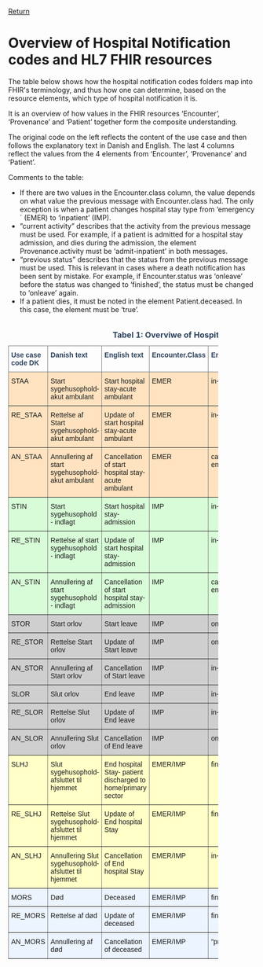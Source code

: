 [Return](index.md)

# Overview of Hospital Notification codes and HL7 FHIR resources

The table below shows how the hospital notification codes folders map into FHIR's terminology, and thus how one can determine, based
on the resource elements, which type of hospital notification it is.

It is an overview of how values in the FHIR resources ‘Encounter’, ‘Provenance’ and ‘Patient’ together form the composite understanding.

The original code on the left reflects the content of the use case and then follows the explanatory text in Danish and English. The last 4
columns reflect the values from the 4 elements from ‘Encounter’, ‘Provenance’ and ‘Patient’.

Comments to the table:
* If there are two values in the Encounter.class column, the value depends on what value the previous message with Encounter.class had. The only exception is when a patient changes hospital stay type from ‘emergency´ (EMER) to ‘inpatient’ (IMP).
* ”current activity” describes that the activity from the previous message must be used. For example, if a patient is admitted for a hospital stay admission, and dies during the admission, the element Provenance.activity must be ‘admit-inpatient’ in both messages.
* “previous status” describes that the status from the previous message must be used. This is relevant in cases where a death notification has been sent by mistake. For example, if Encounter.status was ‘onleave’ before the status was changed to ‘finished’, the status must be changed to ‘onleave’ again.
* If a patient dies, it must be noted in the element Patient.deceased. In this case, the element must be ‘true’.
<br><br>

<style type="text/css">
.tg  {border-collapse:collapse;border-spacing:90%;width:85%;}
.tg td{border-color:black;border-style:solid;border-width:1px;font-family:Arial, sans-serif;font-size:14px;
  overflow:hidden;padding:10px 5px;word-break:normal;}
.tg th{border-color:black;border-style:solid;border-width:1px;font-family:Arial, sans-serif;font-size:14px;
  font-weight:normal;overflow:hidden;padding:10px 5px;word-break:normal;}
.tg .tg-cjtp{background-color:#ecf4ff;border-color:inherit;text-align:left;vertical-align:top}
.tg .tg-tul6{background-color:#cfcfcf;border-color:inherit;text-align:left;vertical-align:top}
.tg .tg-5pia{background-color:#ffe2bf;border-color:inherit;text-align:left;vertical-align:top}
.tg .tg-p3tq{border-color:inherit;color:#2c415c;text-align:left;vertical-align:top}
.tg .tg-m5mm{background-color:#d7fcd7;border-color:inherit;text-align:left;vertical-align:top}
.tg .tg-ncd7{background-color:#ffffc7;border-color:inherit;text-align:left;vertical-align:top}
</style>
<table class="tg">
<caption style="color:#2c415c;
  font-weight:bold"> Tabel 1: Overviwe of Hospital Notification codes  </caption>
<thead>
  <tr>
    <th class="tg-p3tq"><span style="font-weight:bold">Use case code DK</span></th>
    <th class="tg-p3tq"><span style="font-weight:bold">Danish text</span></th>
    <th class="tg-p3tq"><span style="font-weight:bold">English text</span></th>
    <th class="tg-p3tq"><span style="font-weight:bold">Encounter.Class</span></th>
    <th class="tg-p3tq"><span style="font-weight:bold">Encounter.Status</span></th>
    <th class="tg-p3tq"><span style="font-weight:bold">Provenance.activity</span></th>
    <th class="tg-p3tq"><span style="font-weight:bold">Patient.Deceased</span></th>
  </tr>
</thead>
<tbody>
  <tr>
    <td class="tg-5pia">STAA</td>
    <td class="tg-5pia">Start sygehusophold- akut ambulant</td>
    <td class="tg-5pia">Start hospital stay-acute ambulant</td>
    <td class="tg-5pia">EMER</td>
    <td class="tg-5pia">in-progress</td>
    <td class="tg-5pia">admit-emergency</td>
    <td class="tg-5pia"></td>
  </tr>
  <tr>
    <td class="tg-5pia">RE_STAA</td>
    <td class="tg-5pia">Rettelse af Start sygehusophold- akut ambulant</td>
    <td class="tg-5pia">Update of start hospital stay-acute ambulant</td>
    <td class="tg-5pia">EMER</td>
    <td class="tg-5pia">in-progress</td>
    <td class="tg-5pia">revise-admit-emergency</td>
    <td class="tg-5pia"></td>
  </tr>
  <tr>
    <td class="tg-5pia">AN_STAA</td>
    <td class="tg-5pia">Annullering af start sygehusophold- akut ambulant</td>
    <td class="tg-5pia">Cancellation of start hospital stay- acute ambulant</td>
    <td class="tg-5pia">EMER</td>
    <td class="tg-5pia">cancelled/ entered-in-error</td>
    <td class="tg-5pia">cancel-admit-emergency</td>
    <td class="tg-5pia"></td>
  </tr>
  <tr>
    <td class="tg-m5mm">STIN</td>
    <td class="tg-m5mm">Start sygehusophold - indlagt</td>
    <td class="tg-m5mm">Start hospital stay-admission</td>
    <td class="tg-m5mm">IMP</td>
    <td class="tg-m5mm">in-progress</td>
    <td class="tg-m5mm">admit-inpatient</td>
    <td class="tg-m5mm"></td>
  </tr>
  <tr>
    <td class="tg-m5mm">RE_STIN</td>
    <td class="tg-m5mm">Rettelse af start sygehusophold - indlagt</td>
    <td class="tg-m5mm">Update of start hospital stay-admission</td>
    <td class="tg-m5mm">IMP</td>
    <td class="tg-m5mm">in-progress</td>
    <td class="tg-m5mm">revise-admit-inpatient</td>
    <td class="tg-m5mm"></td>
  </tr>
  <tr>
    <td class="tg-m5mm">AN_STIN</td>
    <td class="tg-m5mm">Annullering af start sygehusophold - indlagt</td>
    <td class="tg-m5mm">Cancellation of start hospital stay- admission</td>
    <td class="tg-m5mm">IMP</td>
    <td class="tg-m5mm">cancelled/ entered-in-error</td>
    <td class="tg-m5mm">cancel-admit-inpatient</td>
    <td class="tg-m5mm"></td>
  </tr>
  <tr>
    <td class="tg-tul6">STOR</td>
    <td class="tg-tul6">Start orlov</td>
    <td class="tg-tul6">Start leave</td>
    <td class="tg-tul6">IMP</td>
    <td class="tg-tul6">onleave</td>
    <td class="tg-tul6">start-leave-inpatient</td>
    <td class="tg-tul6"></td>
  </tr>
  <tr>
    <td class="tg-tul6">RE_STOR</td>
    <td class="tg-tul6">Rettelse Start orlov</td>
    <td class="tg-tul6">Update of Start leave</td>
    <td class="tg-tul6">IMP</td>
    <td class="tg-tul6">onleave</td>
    <td class="tg-tul6">revise-start-leave-inpatient</td>
    <td class="tg-tul6"></td>
  </tr>
  <tr>
    <td class="tg-tul6">AN_STOR</td>
    <td class="tg-tul6">Annullering af Start orlov</td>
    <td class="tg-tul6">Cancellation of Start leave</td>
    <td class="tg-tul6">IMP</td>
    <td class="tg-tul6">in-progress</td>
    <td class="tg-tul6">cancel-start-leave-inpatient</td>
    <td class="tg-tul6"></td>
  </tr>
  <tr>
    <td class="tg-tul6">SLOR</td>
    <td class="tg-tul6">Slut orlov</td>
    <td class="tg-tul6">End leave</td>
    <td class="tg-tul6">IMP</td>
    <td class="tg-tul6">in-progress</td>
    <td class="tg-tul6">end-leave-inpatient</td>
    <td class="tg-tul6"></td>
  </tr>
  <tr>
    <td class="tg-tul6">RE_SLOR</td>
    <td class="tg-tul6">Rettelse Slut orlov</td>
    <td class="tg-tul6">Update of End leave</td>
    <td class="tg-tul6">IMP</td>
    <td class="tg-tul6">in-progress</td>
    <td class="tg-tul6">revise-end-leave-inpatient</td>
    <td class="tg-tul6"></td>
  </tr>
  <tr>
    <td class="tg-tul6">AN_SLOR</td>
    <td class="tg-tul6">Annullering Slut orlov</td>
    <td class="tg-tul6">Cancellation of End leave</td>
    <td class="tg-tul6">IMP</td>
    <td class="tg-tul6">onleave</td>
    <td class="tg-tul6">cancel-end-leave-inpatient</td>
    <td class="tg-tul6"></td>
  </tr>
  <tr>
    <td class="tg-ncd7">SLHJ</td>
    <td class="tg-ncd7">Slut sygehusophold- afsluttet til hjemmet</td>
    <td class="tg-ncd7">End hospital Stay- patient discharged to home/primary sector</td>
    <td class="tg-ncd7">EMER/IMP</td>
    <td class="tg-ncd7">finished</td>
    <td class="tg-ncd7">discharge-[Encounter.Class]-home</td>
    <td class="tg-ncd7"></td>
  </tr>
  <tr>
    <td class="tg-ncd7">RE_SLHJ</td>
    <td class="tg-ncd7">Rettelse Slut sygehusophold-afsluttet til hjemmet</td>
    <td class="tg-ncd7">Update of End hospital Stay</td>
    <td class="tg-ncd7">EMER/IMP</td>
    <td class="tg-ncd7">finished</td>
    <td class="tg-ncd7">revise-discharge-[Encounter.Class]-home</td>
    <td class="tg-ncd7"></td>
  </tr>
  <tr>
    <td class="tg-ncd7">AN_SLHJ</td>
    <td class="tg-ncd7">Annullering Slut sygehusophold- afsluttet til hjemmet</td>
    <td class="tg-ncd7">Cancellation of End hospital Stay</td>
    <td class="tg-ncd7">EMER/IMP</td>
    <td class="tg-ncd7">in-progress</td>
    <td class="tg-ncd7">cancel-discharge-[Encounter.Class]-home</td>
    <td class="tg-ncd7"></td>
  </tr>
  <tr>
    <td class="tg-cjtp">MORS</td>
    <td class="tg-cjtp">Død</td>
    <td class="tg-cjtp">Deceased</td>
    <td class="tg-cjtp">EMER/IMP</td>
    <td class="tg-cjtp">finished</td>
    <td class="tg-cjtp">”current activity”</td>
    <td class="tg-cjtp">true</td>
  </tr>
  <tr>
    <td class="tg-cjtp">RE_MORS</td>
    <td class="tg-cjtp">Rettelse af død</td>
    <td class="tg-cjtp">Update of deceased</td>
    <td class="tg-cjtp">EMER/IMP</td>
    <td class="tg-cjtp">finished</td>
    <td class="tg-cjtp">”current activity”</td>
    <td class="tg-cjtp">true</td>
  </tr>
  <tr>
    <td class="tg-cjtp">AN_MORS</td>
    <td class="tg-cjtp">Annullering af død</td>
    <td class="tg-cjtp">Cancellation of deceased</td>
    <td class="tg-cjtp">EMER/IMP</td>
    <td class="tg-cjtp">"previous status"</td>
    <td class="tg-cjtp">”current activity”</td>
    <td class="tg-cjtp">false</td>
  </tr>
</tbody>
</table>
<br> <br>

<!-- # Release Notes 
<a href="../documents/RelaseNoteOverviewHospitalNot.md" target="_blank">The lates changes of this page</a> can be found here. -->
